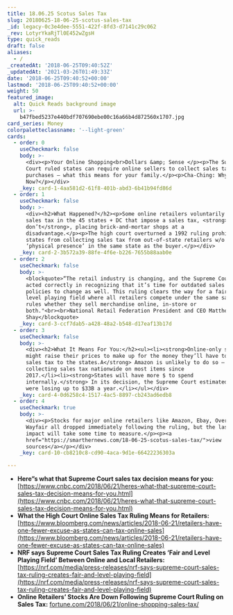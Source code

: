 ```yaml
---
title: 18.06.25 Scotus Sales Tax
slug: 20180625-18-06-25-scotus-sales-tax
_id: legacy-0c3e4dee-5551-422f-8fd3-d7141c29c062
_rev: LotyrYkaRjTl0E452wZgsH
type: quick_reads
draft: false
aliases:
  - /
_createdAt: '2018-06-25T09:40:52Z'
_updatedAt: '2021-03-26T01:49:33Z'
date: '2018-06-25T09:40:52+00:00'
lastmod: '2018-06-25T09:40:52+00:00'
weight: 50
featured_image:
  alt: Quick Reads background image
  url: >-
    b47fbed5237e440bdf707690ebe00c16a66b4d872560x1707.jpg
card_series: Money
colorpaletteclassname: '--light-green'
cards:
  - order: 0
    useCheckmark: false
    body: >-
      <div><p>Your Online Shopping<br>Dollars &amp; Sense </p><p>The Supreme
      Court ruled states can require online sellers to collect sales tax on your
      purchases – what this means for your family.</p><p>Cha-Ching: Why
      Now?</p></div>
    _key: card-1-4aa581d2-61f8-401b-abd3-6b41b94fd86d
  - order: 1
    useCheckmark: false
    body: >-
      <div><h2>What Happened?</h2><p>Some online retailers voluntarily collect
      sales tax in the 45 states + DC that impose a sales tax, <strong>but many
      don’t</strong>, placing brick-and-mortar shops at a
      disadvantage.</p><p>The high court overturned a 1992 ruling prohibiting
      states from collecting sales tax from out-of-state retailers w/o a
      ‘physical presence’ in the same state as the buyer.</p></div>
    _key: card-2-3b572a39-88fe-4f6e-b226-7655b88aab0e
  - order: 2
    useCheckmark: false
    body: >-
      <blockquote>“The retail industry is changing, and the Supreme Court has
      acted correctly in recognizing that it’s time for outdated sales tax
      policies to change as well. This ruling clears the way for a fair and
      level playing field where all retailers compete under the same sales tax
      rules whether they sell merchandise online, in-store or
      both."<br><br>National Retail Federation President and CEO Matthew
      Shay</blockquote>
    _key: card-3-ccf7dab5-a428-48a2-b548-d17eaf13b17d
  - order: 3
    useCheckmark: false
    body: >-
      <div><h2>What It Means For You:</h2><ul><li><strong>Online-only shops
      might raise their prices to make up for the money they’ll have to pay in
      sales tax to the states.A</strong> Amazon is unlikely to do so – it’s been
      collecting sales tax nationwide on most items since
      2017.</li><li><strong>States will have more $ to spend
      internally.</strong> In its decision, the Supreme Court estimated states
      were losing up to $33B a year.</li></ul></div>
    _key: card-4-0d6258c4-1517-4ac5-8897-cb243ad6edb8
  - order: 4
    useCheckmark: true
    body: >-
      <div><p>Stocks for major online retailers like Amazon, Ebay, Overstock and
      Wayfair all dropped immediately following the ruling, but the lasting
      impact will take some time to measure.</p><p><a
      href="https://smarthernews.com/18-06-25-scotus-sales-tax/">view
      sources</a></p></div>
    _key: card-10-cb8210c8-cd90-4aca-9d1e-66422236303a

---
```

* **Here”s what that Supreme Court sales tax decision means for you:** [https://www.cnbc.com/2018/06/21/heres-what-that-supreme-court-sales-tax-decision-means-for-you.html](https://www.cnbc.com/2018/06/21/heres-what-that-supreme-court-sales-tax-decision-means-for-you.html)
* **What the High Court Online Sales Tax Ruling Means for Retailers:** [https://www.bloomberg.com/news/articles/2018-06-21/retailers-have-one-fewer-excuse-as-states-can-tax-online-sales](https://www.bloomberg.com/news/articles/2018-06-21/retailers-have-one-fewer-excuse-as-states-can-tax-online-sales)
* **NRF says Supreme Court Sales Tax Ruling Creates ‘Fair and Level Playing Field’ Between Online and Local Retailers:** [https://nrf.com/media/press-releases/nrf-says-supreme-court-sales-tax-ruling-creates-fair-and-level-playing-field](https://nrf.com/media/press-releases/nrf-says-supreme-court-sales-tax-ruling-creates-fair-and-level-playing-field)
* **Online Retailers’ Stocks Are Down Following Supreme Court Ruling on Sales Tax:** [fortune.com/2018/06/21/online-shopping-sales-tax/](http://fortune.com/2018/06/21/online-shopping-sales-tax/)